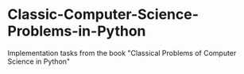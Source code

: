 # Classic-Computer-Science-Problems-in-Python
Implementation tasks from the book "Classical Problems of Computer Science in Python"
